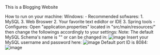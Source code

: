 This is a Blogging Website

How to run on your machine:
  Windows:
    - Recommended sofwares:
        1.  MySQL
        3.  Web Broswer
        2.  Your favorite text edidtor or IDE
        3.  Spring tools
    - Configures: 
        Open "application.properties" located in "src/main/resources/" then change the followings accordingly to your settings:
          Note: The default MySQL Schema's name is "" or can be changed in:
        ![image](https://github.com/COCONUC/Freetuts/assets/53396533/d97ae103-bd1f-4d77-ab23-56a205d48fcf)
          Insert your MySQL username and password here:
        ![image](https://github.com/COCONUC/Freetuts/assets/53396533/3096f93c-e416-4b06-9165-169634182f6b)
          Default port ID is 8084:
        ![image](https://github.com/COCONUC/Freetuts/assets/53396533/742c4855-2a50-4e7b-a2dd-32af542ebe41)



